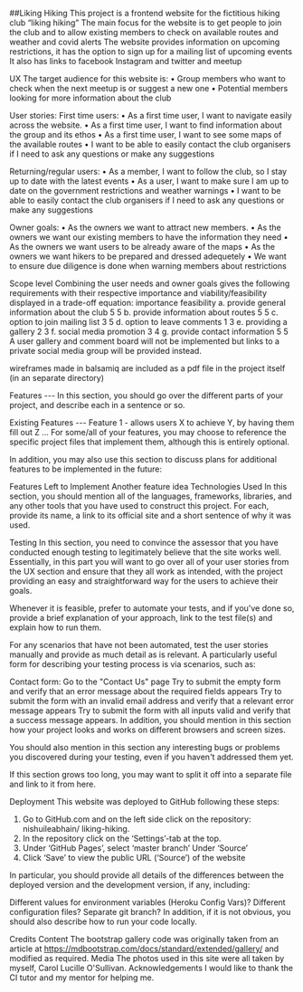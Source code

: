 ##Liking Hiking
This project is a frontend website for the fictitious hiking club “liking hiking”
The main focus for the website is to get people to join the club and to allow existing members to check on available routes and weather and covid alerts
The website provides information on upcoming restrictions, it has the option to sign up for a mailing list of upcoming events
It also has links to facebook Instagram and twitter and meetup


UX
The target audience for this website is:
•	Group members who want to check when the next meetup is or suggest a new one
•	Potential members looking for more information about the club

User stories:
First time users:
•	As a first time user, I want to navigate easily across the website.
•	As a first time user, I want to find information about the group and its ethos
•	As a first time user, I want to see some maps of the available routes
•	I want to be able to easily contact the club organisers if I need to ask any questions or make any suggestions

Returning/regular users:
•	As a member, I want to follow the club, so I stay up to date with the latest events
•	As a user, I want to make sure I am up to date on the government restrictions and weather warnings
•	I want to be able to easily contact the club organisers if I need to ask any questions or make any suggestions

Owner goals:
•	As the owners we want to attract new members.
•	As the owners we want our existing members to have the information they need
•	As the owners we want users to be already aware of the maps
•	As the owners we want hikers to be prepared and dressed adequetely
•	We want to ensure due diligence is done when warning members about restrictions
 
Scope level
Combining the user needs and owner goals gives the following requirements with their respective importance and viability/feasibility displayed in a trade-off equation:
	importance	feasibility
a. provide general information about the club	5	5
b. provide information about routes	5	5
c. option to join mailing list	3	5
d. option to leave comments	1	3
e. providing a gallery	2	3
f. social media promotion	3	4
g. provide contact information	5	5
A user gallery and comment board will not be implemented but links to a private social media group will be provided instead.		


wireframes made in balsamiq are included as a pdf file in the project itself (in an separate directory)

Features ---
In this section, you should go over the different parts of your project, and describe each in a sentence or so.

Existing Features ---
Feature 1 - allows users X to achieve Y, by having them fill out Z
...
For some/all of your features, you may choose to reference the specific project files that implement them, although this is entirely optional.

In addition, you may also use this section to discuss plans for additional features to be implemented in the future:

Features Left to Implement
Another feature idea
Technologies Used
In this section, you should mention all of the languages, frameworks, libraries, and any other tools that you have used to construct this project. For each, provide its name, a link to its official site and a short sentence of why it was used.

Testing
In this section, you need to convince the assessor that you have conducted enough testing to legitimately believe that the site works well. Essentially, in this part you will want to go over all of your user stories from the UX section and ensure that they all work as intended, with the project providing an easy and straightforward way for the users to achieve their goals.

Whenever it is feasible, prefer to automate your tests, and if you've done so, provide a brief explanation of your approach, link to the test file(s) and explain how to run them.

For any scenarios that have not been automated, test the user stories manually and provide as much detail as is relevant. A particularly useful form for describing your testing process is via scenarios, such as:

Contact form:
Go to the "Contact Us" page
Try to submit the empty form and verify that an error message about the required fields appears
Try to submit the form with an invalid email address and verify that a relevant error message appears
Try to submit the form with all inputs valid and verify that a success message appears.
In addition, you should mention in this section how your project looks and works on different browsers and screen sizes.

You should also mention in this section any interesting bugs or problems you discovered during your testing, even if you haven't addressed them yet.

If this section grows too long, you may want to split it off into a separate file and link to it from here.

Deployment
This website was deployed to GitHub following these steps:
1.	Go to GitHub.com and on the left side click on the repository: nishuileabhain/ liking-hiking.
2.	In the repository click on the ‘Settings’-tab at the top.
3.	Under ‘GitHub Pages’, select ‘master branch’ Under ‘Source’
4.	Click ‘Save’ to view the public URL (‘Source’) of the website 


In particular, you should provide all details of the differences between the deployed version and the development version, if any, including:

Different values for environment variables (Heroku Config Vars)?
Different configuration files?
Separate git branch?
In addition, if it is not obvious, you should also describe how to run your code locally.

Credits
Content
The bootstrap gallery code was originally taken from an article at https://mdbootstrap.com/docs/standard/extended/gallery/ and modified as required.
Media
The photos used in this site were all taken by myself, Carol Lucille O'Sullivan.
Acknowledgements
I would like to thank the CI tutor and my mentor for helping me.